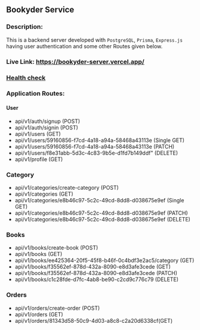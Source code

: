 ## Bookyder Service

### Description:

This is a backend server developed with `PostgreSQL`, `Prisma`, `Express.js` having user authentication and some other Routes given below.

### Live Link: https://bookyder-server.vercel.app/

### [Health check](https://bookyder-server.vercel.app/api/v1/health)

### Application Routes:

#### User

- api/v1/auth/signup (POST)
- api/v1/auth/signin (POST)
- api/v1/users (GET)
- api/v1/users/59160856-f7cd-4a18-a94a-58468a43113e (Single GET)
- api/v1/users/59160856-f7cd-4a18-a94a-58468a43113e (PATCH)
- api/v1/users/f8e31abb-5d3c-4c83-9b5e-d1fd7b149ddf" (DELETE)
- api/v1/profile (GET)

### Category

- api/v1/categories/create-category (POST)
- api/v1/categories (GET)
- api/v1/categories/e8b46c97-5c2c-49cd-8dd8-d038675e9ef (Single GET)
- api/v1/categories/e8b46c97-5c2c-49cd-8dd8-d038675e9ef (PATCH)
- api/v1/categories/e8b46c97-5c2c-49cd-8dd8-d038675e9ef (DELETE)

### Books

- api/v1/books/create-book (POST)
- api/v1/books (GET)
- api/v1/books/ee425364-20f5-45f8-b46f-0c4bdf3e2ac5/category (GET)
- api/v1/books/f35562ef-878d-432a-8090-e8d3afe3cede (GET)
- api/v1/books/f35562ef-878d-432a-8090-e8d3afe3cede (PATCH)
- api/v1/books/c1c28fde-d7fc-4ab8-be90-c2cd9c776c79 (DELETE)

### Orders

- api/v1/orders/create-order (POST)
- api/v1/orders (GET)
- api/v1/orders/81343d58-50c9-4d03-a8c8-c2a20d6338cf(GET)
